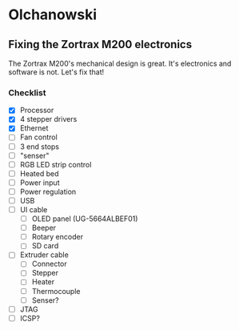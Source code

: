 # Olchanowski
## Fixing the Zortrax M200 electronics
The Zortrax M200's mechanical design is great. It's electronics and software is not.
Let's fix that!

### Checklist
- [X] Processor
- [X] 4 stepper drivers
- [X] Ethernet
- [ ] Fan control
- [ ] 3 end stops
- [ ] "senser"
- [ ] RGB LED strip control
- [ ] Heated bed
- [ ] Power input
- [ ] Power regulation
- [ ] USB
- [ ] UI cable
  - [ ] OLED panel (UG-5664ALBEF01)
  - [ ] Beeper
  - [ ] Rotary encoder
  - [ ] SD card
- [ ] Extruder cable
  - [ ] Connector
  - [ ] Stepper
  - [ ] Heater
  - [ ] Thermocouple
  - [ ] Senser?
- [ ] JTAG
- [ ] ICSP?